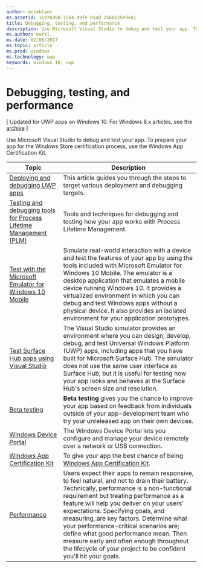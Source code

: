---author: mcleblancms.assetid: 16976d00-1564-49fe-81ad-2568e25e9e41title: Debugging, testing, and performancedescription: Use Microsoft Visual Studio to debug and test your app. To prepare your app for the Windows Store certification process, use the Windows App Certification Kit.ms.author: marklms.date: 02/08/2017ms.topic: articlems.prod: windowsms.technology: uwpkeywords: windows 10, uwp---# Debugging, testing, and performance\[ Updated for UWP apps on Windows 10. For Windows 8.x articles, see the [archive](http://go.microsoft.com/fwlink/p/?linkid=619132) \]Use Microsoft Visual Studio to debug and test your app. To prepare your app for the Windows Store certification process, use the Windows App Certification Kit.| Topic | Description ||-------|-------------|| [Deploying and debugging UWP apps](deploying-and-debugging-uwp-apps.md) | This article guides you through the steps to target various deployment and debugging targets. || [Testing and debugging tools for Process Lifetime Management (PLM)](testing-debugging-plm.md) | Tools and techniques for debugging and testing how your app works with Process Lifetime Management. || [Test with the Microsoft Emulator for Windows 10 Mobile](test-with-the-emulator.md) | Simulate real-world interaction with a device and test the features of your app by using the tools included with Microsoft Emulator for Windows 10 Mobile. The emulator is a desktop application that emulates a mobile device running Windows 10. It provides a virtualized environment in which you can debug and test Windows apps without a physical device. It also provides an isolated environment for your application prototypes. || [Test Surface Hub apps using Visual Studio](test-surface-hub-apps-using-visual-studio.md) | The Visual Studio simulator provides an environment where you can design, develop, debug, and test Universal Windows Platform (UWP) apps, including apps that you have built for Microsoft Surface Hub. The simulator does not use the same user interface as Surface Hub, but it is useful for testing how your app looks and behaves at the Surface Hub's screen size and resolution. || [Beta testing](beta-testing.md) | **Beta testing** gives you the chance to improve your app based on feedback from individuals outside of your app-development team who try your unreleased app on their own devices. || [Windows Device Portal](device-portal.md) | The Windows Device Portal lets you configure and manage your device remotely over a network or USB connection. || [Windows App Certification Kit](windows-app-certification-kit.md) | To give your app the best chance of being [Windows App Certification Kit](http://go.microsoft.com/fwlink/p/?LinkID=309666). || [Performance](performance-and-xaml-ui.md) | Users expect their apps to remain responsive, to feel natural, and not to drain their battery. Technically, performance is a non-functional requirement but treating performance as a feature will help you deliver on your users' expectations. Specifying goals, and measuring, are key factors. Determine what your performance-critical scenarios are; define what good performance mean. Then measure early and often enough throughout the lifecycle of your project to be confident you'll hit your goals. |